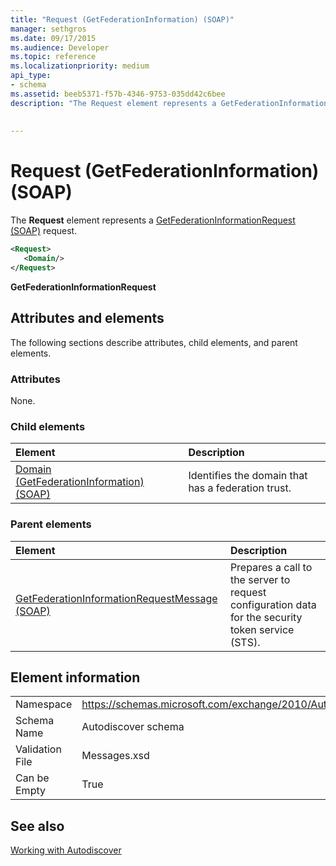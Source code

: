 ```yaml
---
title: "Request (GetFederationInformation) (SOAP)"
manager: sethgros
ms.date: 09/17/2015
ms.audience: Developer
ms.topic: reference
ms.localizationpriority: medium
api_type:
- schema
ms.assetid: beeb5371-f57b-4346-9753-035dd42c6bee
description: "The Request element represents a GetFederationInformationRequest (SOAP) request."
 
 
---
```


# Request (GetFederationInformation) (SOAP)

The **Request** element represents a [GetFederationInformationRequest (SOAP)](getfederationinformationrequest-soap.md) request. 
  
```XML
<Request>
   <Domain/>
</Request>
```

 **GetFederationInformationRequest**
## Attributes and elements

The following sections describe attributes, child elements, and parent elements.
  
### Attributes

None.
  
### Child elements

|**Element**|**Description**|
|:-----|:-----|
|[Domain (GetFederationInformation) (SOAP)](domain-getfederationinformationsoap.md) <br/> |Identifies the domain that has a federation trust.  <br/> |
   
### Parent elements

|**Element**|**Description**|
|:-----|:-----|
|[GetFederationInformationRequestMessage (SOAP)](getfederationinformationrequestmessage-soap.md) <br/> |Prepares a call to the server to request configuration data for the security token service (STS).  <br/> |
   
## Element information

|||
|:-----|:-----|
|Namespace  <br/> |https://schemas.microsoft.com/exchange/2010/Autodiscover  <br/> |
|Schema Name  <br/> |Autodiscover schema  <br/> |
|Validation File  <br/> |Messages.xsd  <br/> |
|Can be Empty  <br/> |True  <br/> |
   
## See also



[Working with Autodiscover](https://msdn.microsoft.com/library/39726b67-2eb2-451b-9307-cfd0b518b55c%28Office.15%29.aspx)

